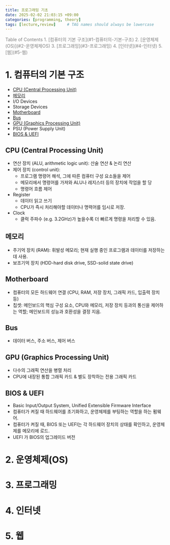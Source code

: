 ```yaml
---
title: 프로그래밍 기초
date: 2025-02-02 21:03:15 +09:00
categories: [programming, theory]
tags: [lecture,review]     # TAG names should always be lowercase
---
```

<span style="color:gray">
Table of Contents
1. [컴퓨터의 기본 구조](#1-컴퓨터의-기본-구조)
2. [운영체제(OS)](#2-운영체제OS)
3. [프로그래밍](#3-프로그래밍)
4. [인터넷](#4-인터넷)
5. [웹](#5-웹)
</span>

# 1. 컴퓨터의 기본 구조
- [CPU (Central Processing Unit)](#CPU-Central-Processing-Unit)
- [메모리](#메모리)
- I/O Devices
- Storage Devices
- [Motherboard](#Motherboard)
- [Bus](#Bus)
- [GPU (Graphics Processing Unit)](#GPU-Graphics-Processing-Unit)
- PSU (Power Supply Unit)
- [BIOS & UEFI](#BIOS--UEFI)

## CPU (Central Processing Unit)
- 연산 장치 (ALU, arithmetic logic unit): 산술 연산 & 논리 연산
- 제어 장치 (control unit): 
  - 프로그램 명령어 해석, 그에 따른 컴퓨터 구성 요소들을 제어
  - 메모리에서 명령어를 가져와 ALU나 레지스터 등의 장치에 작업을 할 당
  - 명령어 흐름 제어
- Register
  - 데이터 읽고 쓰기
  - CPU가 즉시 처리해야할 데이터나 명력어를 임시로 저장. 
- Clock
  - 클럭 주파수 (e.g. 3.2GHz)가 높을수록 더 빠르게 명령을 처리할 수 있음.
## 메모리
- 주기억 장치 (RAM): 휘발성 메모리; 현재 실행 중인 프로그램과 데이터를 저장하는데 사용.
- 보조기억 장치 (HDD-hard disk drive, SSD-solid state drive)
<!---## I/O Devices
## Storage Devices-->
## Motherboard
- 컴퓨터의 모든 하드웨어 연결 (CPU, RAM, 저장 장치, 그래픽 카드, 입출력 장치 등)
- 칩셋: 메인보드의 핵심 구성 요소, CPU와 메모리, 저장 장치 등과의 통신을 제어하는 역할; 메인보드의 성능과 호환성을 결정 지음.
## Bus
- 데이터 버스, 주소 버스, 제어 버스
## GPU (Graphics Processing Unit)
- 다수의 그래픽 연산을 병렬 처리
- CPU에 내장된 통합 그래픽 카드 & 별도 장착하는 전용 그래픽 카드
<!---## PSU (Power Supply Unit)-->
## BIOS & UEFI
- Basic Input/Output System, Unified Extensible Firmware Interface
- 컴퓨터가 켜질 때 하드웨어를 초기화하고, 운영체제를 부팅하는 역할을 하는 펌웨어.
- 컴퓨터가 켜질 때, BIOS 또는 UEFI는 각 하드웨어 장치의 상태를 확인하고, 운영체제를 메모리에 로드.
- UEFI 가 BIOS의 업그레이드 버전

# 2. 운영체제(OS)
# 3. 프로그래밍
# 4. 인터넷
# 5. 웹
